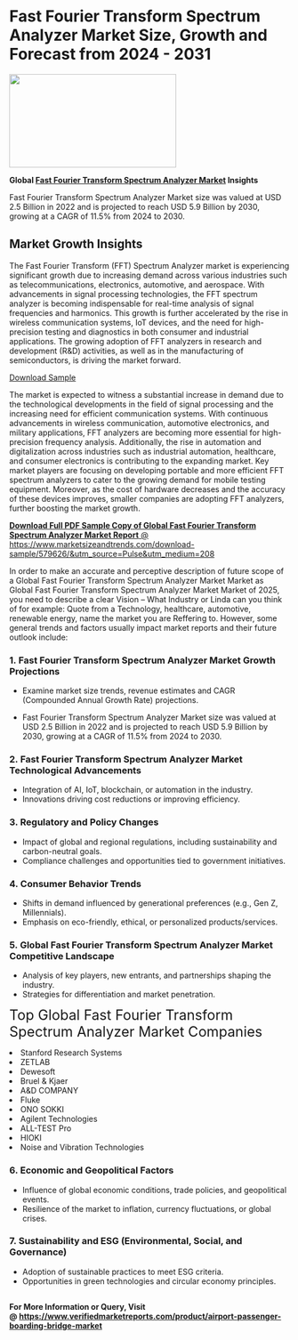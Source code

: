 <H1>Fast Fourier Transform Spectrum Analyzer Market Size, Growth and Forecast from 2024 - 2031</H1><img class="aligncenter size-medium wp-image-584254" src="https://thirdeyenews.in/wp-content/uploads/2024/09/Global-Market-Research-300x168.jpeg" alt="" width="300" height="168" /><p><strong>Global&nbsp;<a href="https://www.marketsizeandtrends.com/download-sample/579626/&amp;utm_source=Pulse&amp;utm_medium=208">Fast Fourier Transform Spectrum Analyzer Market</a> Insights</strong></p><p>Fast Fourier Transform Spectrum Analyzer Market size was valued at USD 2.5 Billion in 2022 and is projected to reach USD 5.9 Billion by 2030, growing at a CAGR of 11.5% from 2024 to 2030.</p><p><h2>Market Growth Insights</h2> <p>The Fast Fourier Transform (FFT) Spectrum Analyzer market is experiencing significant growth due to increasing demand across various industries such as telecommunications, electronics, automotive, and aerospace. With advancements in signal processing technologies, the FFT spectrum analyzer is becoming indispensable for real-time analysis of signal frequencies and harmonics. This growth is further accelerated by the rise in wireless communication systems, IoT devices, and the need for high-precision testing and diagnostics in both consumer and industrial applications. The growing adoption of FFT analyzers in research and development (R&D) activities, as well as in the manufacturing of semiconductors, is driving the market forward.</p> <p><a href="#">Download Sample</a></p> <p>The market is expected to witness a substantial increase in demand due to the technological developments in the field of signal processing and the increasing need for efficient communication systems. With continuous advancements in wireless communication, automotive electronics, and military applications, FFT analyzers are becoming more essential for high-precision frequency analysis. Additionally, the rise in automation and digitalization across industries such as industrial automation, healthcare, and consumer electronics is contributing to the expanding market. Key market players are focusing on developing portable and more efficient FFT spectrum analyzers to cater to the growing demand for mobile testing equipment. Moreover, as the cost of hardware decreases and the accuracy of these devices improves, smaller companies are adopting FFT analyzers, further boosting the market growth.</p> <p><a href="#"></p><p><span class=""><strong>Download Full PDF Sample Copy of Global Fast Fourier Transform Spectrum Analyzer Market Report</strong> @ <a href="https://www.marketsizeandtrends.com/download-sample/579626/&amp;utm_source=Pulse&amp;utm_medium=208" target="_blank">https://www.marketsizeandtrends.com/download-sample/579626/&amp;utm_source=Pulse&amp;utm_medium=208</a></span></p><p>In order to make an accurate and perceptive description of future scope of a Global&nbsp;Fast Fourier Transform Spectrum Analyzer Market Market as Global&nbsp;Fast Fourier Transform Spectrum Analyzer Market Market of 2025, you need to describe a clear Vision &ndash; What Industry or Linda can you think of for example: Quote from a Technology, healthcare, automotive, renewable energy, name the market you are Reffering to. However, some general trends and factors usually impact market reports and their future outlook include:</p><h3>1.&nbsp;<strong>Fast Fourier Transform Spectrum Analyzer Market Growth Projections</strong></h3><ul><li>Examine market size trends, revenue estimates and CAGR (Compounded Annual Growth Rate) projections.</li><li><p>Fast Fourier Transform Spectrum Analyzer Market size was valued at USD 2.5 Billion in 2022 and is projected to reach USD 5.9 Billion by 2030, growing at a CAGR of 11.5% from 2024 to 2030.</p></li></ul><h3>2.&nbsp;<strong>Fast Fourier Transform Spectrum Analyzer Market Technological Advancements</strong></h3><ul><li>Integration of AI, IoT, blockchain, or automation in the industry.</li><li>Innovations driving cost reductions or improving efficiency.</li></ul><h3>3.&nbsp;<strong>Regulatory and Policy Changes</strong></h3><ul><li>Impact of global and regional regulations, including sustainability and carbon-neutral goals.</li><li>Compliance challenges and opportunities tied to government initiatives.</li></ul><h3>4.&nbsp;<strong>Consumer Behavior Trends</strong></h3><ul><li>Shifts in demand influenced by generational preferences (e.g., Gen Z, Millennials).</li><li>Emphasis on eco-friendly, ethical, or personalized products/services.</li></ul><h3>5.&nbsp;<strong>Global Fast Fourier Transform Spectrum Analyzer Market Competitive Landscape</strong></h3><ul><li>Analysis of key players, new entrants, and partnerships shaping the industry.</li><li>Strategies for differentiation and market penetration.</li></ul><p data-pm-slice="1 1 []"><span style="color: inherit; font-family: inherit; font-size: 25px;">Top Global Fast Fourier Transform Spectrum Analyzer Market Companies</span></p><div class="" data-test-id=""><p><li>Stanford Research Systems</li><li> ZETLAB</li><li> Dewesoft</li><li> Bruel & Kjaer</li><li> A&D COMPANY</li><li> Fluke</li><li> ONO SOKKI</li><li> Agilent Technologies</li><li> ALL-TEST Pro</li><li> HIOKI</li><li> Noise and Vibration Technologies</li></p></div><h3>6.&nbsp;<strong>Economic and Geopolitical Factors</strong></h3><ul><li>Influence of global economic conditions, trade policies, and geopolitical events.</li><li>Resilience of the market to inflation, currency fluctuations, or global crises.</li></ul><h3>7.&nbsp;<strong>Sustainability and ESG (Environmental, Social, and Governance)</strong></h3><ul><li>Adoption of sustainable practices to meet ESG criteria.</li><li>Opportunities in green technologies and circular economy principles.</li></ul><h2><strong style="font-size: 14px;">For More Information or Query, Visit @&nbsp;</strong><a style="background-color: #ffffff; font-size: 14px;" href="https://www.marketsizeandtrends.com/report/fast-fourier-transform-spectrum-analyzer-market/" target="_blank">https://www.verifiedmarketreports.com/product/airport-passenger-boarding-bridge-market</a></h2>
